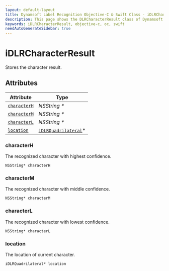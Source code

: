 ```yaml
---
layout: default-layout
title: Dynamsoft Label Recognition Objective-C & Swift Class - iDLRCharacterResult
description: This page shows the DLRCharacterResult class of Dynamsoft Label Recognition for iOS SDK.
keywords: iDLRCharacterResult, objective-c, oc, swift
needAutoGenerateSidebar: true
---
```



# iDLRCharacterResult
Stores the character result.
  

## Attributes
  
| Attribute | Type |
|---------- | ---- |
| [`characterH`](#characterh) | *NSString \** |
| [`characterM`](#characterm) | *NSString \** |
| [`characterL`](#characterl) | *NSString \** |
| [`location`](#location) | [`iDLRQuadrilateral`](dlr-quadrilateral.md)\* |


### characterH
The recognized character with highest confidence.
```objc
NSString* characterH
```

### characterM
The recognized character with middle confidence.
```objc
NSString* characterM
```

### characterL
The recognized character with lowest confidence.
```objc
NSString* characterL
```

### location
The location of current character.
```objc
iDLRQuadrilateral* location
```
